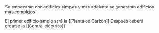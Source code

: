 Se empezarán con edificios simples y más adelante se generarán edificios más complejos

El primer edificio simple será la [[Planta de Carbón]]
Después deberá crearse la [[Central eléctrica]]